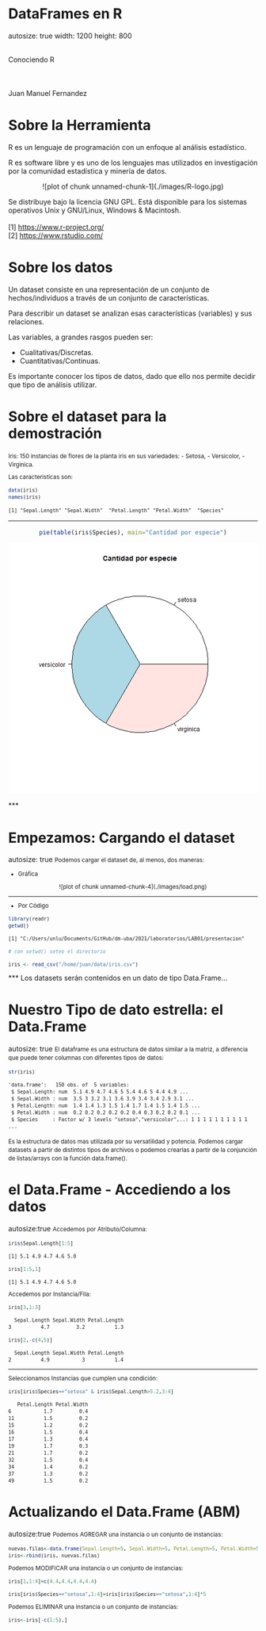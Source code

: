 

DataFrames en R 
========================================================
autosize: true
width: 1200
height: 800

<br />
Conociendo R
<br />
<br />
<br />
<br />
Juan Manuel Fernandez


Sobre la Herramienta
========================================================
R es un lenguaje de programación con un enfoque al análisis estadístico.

R es software libre y es uno de los lenguajes mas utilizados en investigación por la comunidad estadística y minería de datos.

<center>
![plot of chunk unnamed-chunk-1](./images/R-logo.jpg)
</center>

Se distribuye bajo la licencia GNU GPL. Está disponible para los sistemas operativos Unix y GNU/Linux, Windows & Macintosh.
<br />
<br />
[1] https://www.r-project.org/
<br />
[2] https://www.rstudio.com/

Sobre los datos
========================================================
Un dataset consiste en una representación de un conjunto de hechos/individuos a través de un conjunto de características.

Para describir un dataset se analizan esas características (variables) y sus relaciones.

Las variables, a grandes rasgos pueden ser:
- Cualitativas/Discretas. 
- Cuantitativas/Continuas.

Es importante conocer los tipos de datos, dado que ello nos permite decidir que tipo de análisis utilizar.

Sobre el dataset para la demostración
========================================================
<small>
Iris: 150 instancias de flores de la planta iris en sus variedades:
- Setosa,
- Versicolor,
- Virginica.

Las caracteristicas son:

```r
data(iris)
names(iris)
```

```
[1] "Sepal.Length" "Sepal.Width"  "Petal.Length" "Petal.Width"  "Species"     
```
</small>

***
<center>

```r
pie(table(iris$Species), main="Cantidad por especie")
```

![plot of chunk unnamed-chunk-3](01-DataFrame-R-figure/unnamed-chunk-3-1.png)
</center>
***


Empezamos: Cargando el dataset
========================================================
autosize: true
<small>
Podemos cargar el dataset de, al menos, dos maneras:
- Gráfica

<center>
![plot of chunk unnamed-chunk-4](./images/load.png)
</center>

***
- Por Código

```r
library(readr)
getwd()
```

```
[1] "C:/Users/unlu/Documents/GitHub/dm-uba/2021/laboratorios/LAB01/presentacion"
```

```r
# con setwd() seteo el directorio
```


```r
iris <- read_csv("/home/juan/data/iris.csv")
```
</small>
***
Los datasets serán contenidos en un dato de tipo Data.Frame...

Nuestro Tipo de dato estrella: el Data.Frame
========================================================
autosize: true
<small>
El dataframe es una estructura de datos similar a la matriz, a diferencia que puede tener columnas con diferentes tipos de datos:

```r
str(iris)
```

```
'data.frame':	150 obs. of  5 variables:
 $ Sepal.Length: num  5.1 4.9 4.7 4.6 5 5.4 4.6 5 4.4 4.9 ...
 $ Sepal.Width : num  3.5 3 3.2 3.1 3.6 3.9 3.4 3.4 2.9 3.1 ...
 $ Petal.Length: num  1.4 1.4 1.3 1.5 1.4 1.7 1.4 1.5 1.4 1.5 ...
 $ Petal.Width : num  0.2 0.2 0.2 0.2 0.2 0.4 0.3 0.2 0.2 0.1 ...
 $ Species     : Factor w/ 3 levels "setosa","versicolor",..: 1 1 1 1 1 1 1 1 1 1 ...
```
Es la estructura de datos mas utilizada por su versatilidad y potencia. Podemos cargar datasets a partir de distintos tipos de archivos o podemos crearlas a partir de la conjunción de listas/arrays con la función data.frame().
</small>

el Data.Frame - Accediendo a los datos
========================================================
autosize:true
<small>
Accedemos por Atributo/Columna:

```r
iris$Sepal.Length[1:5]
```

```
[1] 5.1 4.9 4.7 4.6 5.0
```

```r
iris[1:5,1]
```

```
[1] 5.1 4.9 4.7 4.6 5.0
```
Accedemos por Instancia/Fila:

```r
iris[3,1:3]
```

```
  Sepal.Length Sepal.Width Petal.Length
3          4.7         3.2          1.3
```

```r
iris[2,-c(4,5)]
```

```
  Sepal.Length Sepal.Width Petal.Length
2          4.9           3          1.4
```
***
Seleccionamos Instancias que cumplen una condición:


```r
iris[iris$Species=="setosa" & iris$Sepal.Length>5.2,3:4]
```

```
   Petal.Length Petal.Width
6           1.7         0.4
11          1.5         0.2
15          1.2         0.2
16          1.5         0.4
17          1.3         0.4
19          1.7         0.3
21          1.7         0.2
32          1.5         0.4
34          1.4         0.2
37          1.3         0.2
49          1.5         0.2
```
</small>

Actualizando el Data.Frame (ABM)
========================================================
autosize:true
<small>
Podemos AGREGAR una instancia o un conjunto de instancias:

```r
nuevas.filas<-data.frame(Sepal.Length=5, Sepal.Width=5, Petal.Length=5, Petal.Width=5, Species="Data Mining")
iris<-rbind(iris, nuevas.filas)
```
Podemos MODIFICAR una instancia o un conjunto de instancias:


```r
iris[1,1:4]=c(4.4,4.4,4.4,4.4)
```

```r
iris[iris$Species=="setosa",1:4]=iris[iris$Species=="setosa",1:4]*5
```
Podemos ELIMINAR una instancia o un conjunto de instancias:

```r
iris<-iris[-c(1:5),]
```
</small>
